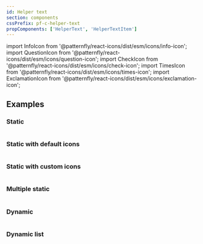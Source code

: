 ```yaml
---
id: Helper text
section: components
cssPrefix: pf-c-helper-text
propComponents: ['HelperText', 'HelperTextItem']
---
```


import InfoIcon from '@patternfly/react-icons/dist/esm/icons/info-icon';
import QuestionIcon from '@patternfly/react-icons/dist/esm/icons/question-icon';
import CheckIcon from '@patternfly/react-icons/dist/esm/icons/check-icon';
import TimesIcon from '@patternfly/react-icons/dist/esm/icons/times-icon';
import ExclamationIcon from '@patternfly/react-icons/dist/esm/icons/exclamation-icon';

## Examples

### Static

```ts file="HelperStatic.tsx"
```

### Static with default icons

```ts file="HelperStaticWithDefaultIcon.tsx"
```

### Static with custom icons

```ts file="HelperStaticWithCustomIcon.tsx"
```

### Multiple static

```ts file="HelperMultipleStatic.tsx"
```

### Dynamic

```ts file="HelperDynamic.tsx"
```

### Dynamic list

```ts file="HelperDynamicList.tsx"
```
